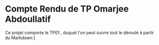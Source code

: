 # Compte Rendu de TP Omarjee Abdoullatif

Ce projet comporte le TP01 , duquel l'on peut suivre tout le déroulé à partir du Markdown [
